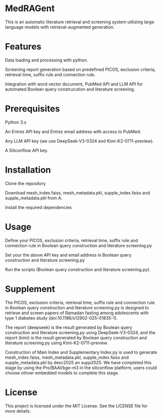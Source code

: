# MedRAGent
This is an automatic literature retrieval and screening system utilizing large language models with retrieval-augmented generation.

# Features
Data loading and processing with python.

Screening report generation based on predefined PICOS, exclusion criteria, retrieval time, suffix rule and connection rule.

Integration with word vector document, PubMed API and LLM API for automated Boolean query construcution and literature screening.

# Prerequisites
Python 3.x

An Entrez API key and Entrez email address with access to PubMed.

Any LLM API key (we use DeepSeek-V3-0324 and Kimi-K2-0711-preview).

A Siliconflow API key.

# Installation
Clone the repository

Download mesh_index.faiss, mesh_metadata.pkl, supple_index.faiss and supple_metadata.pkl from A.

Install the required dependencies

# Usage
Define your PICOS, exclusion criteria, retrieval time, suffix rule and connection rule in Boolean query construction and literature screening.py

Set your the above API key and email address in Boolean query construction and literature screening.py

Run the scripts (Boolean query construction and literature screening.py).

# Supplement
The PICOS, exclusion criteria, retrieval time, suffix rule and connection rule in Boolean query construction and literature screening.py is designed to retrieve and screen papers of Ramadan fasting among adolescents with type 1 diabetes study (doi:10.1186/s12902-025-01835-1).

The report (deepseek) is the result generated by Boolean query construction and literature screening.py using DeepSeek-V3-0324, and the report (kimi) is the result generated by Boolean query construction and literature screening.py using Kimi-K2-0711-preview.

Construction of Main Index and Supplementary Index.py is used to generate mesh_index.faiss, mesh_metadata.pkl, supple_index.faiss and supple_metadata.pkl by desc2025 an supp2025. We have completed this stage by using the Pro/BAAI/bge-m3 in the siliconflow platform, users could choose othoer embedded models to complete this stage.

# License
This project is licensed under the MIT License. See the LICENSE file for more details.

